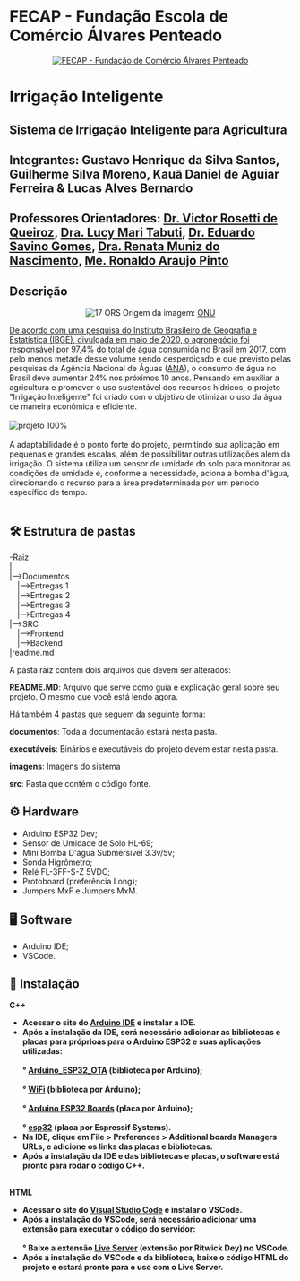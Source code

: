# FECAP - Fundação Escola de Comércio Álvares Penteado

<p align="center">
<a href= "https://www.fecap.br/"><img src="https://encrypted-tbn0.gstatic.com/images?q=tbn:ANd9GcRhZPrRa89Kma0ZZogxm0pi-tCn_TLKeHGVxywp-LXAFGR3B1DPouAJYHgKZGV0XTEf4AE&usqp=CAU" alt="FECAP - Fundação de Comércio Álvares Penteado" border="0"></a>
</p>

# Irrigação Inteligente

## Sistema de Irrigação Inteligente para Agricultura

## Integrantes: Gustavo Henrique da Silva Santos, Guilherme Silva Moreno, Kauã Daniel de Aguiar Ferreira & Lucas Alves Bernardo 

## Professores Orientadores: <a href="https://br.linkedin.com/in/victorbarq">Dr. Victor Rosetti de Queiroz</a>, <a href="https://br.linkedin.com/in/lucymari">Dra. Lucy Mari Tabuti</a>, <a href="https://www.linkedin.com/in/eduardo-savino-gomes-77833a10/">Dr. Eduardo Savino Gomes</a>, <a href="https://www.linkedin.com/in/remuniz/">Dra. Renata Muniz do Nascimento</a>, <a href="https://www.linkedin.com/in/ronaldo-araujo-pinto-3542811a/">Me. Ronaldo Araujo Pinto</a>

## <b>Descrição</b>

<p align="center">
<img src="https://gtagenda2030.org.br/wp-content/uploads/2019/10/objetivos_port.png?w=1024" alt="17 ORS" border="0">
  Origem da imagem: <a href="https://brasil.un.org/pt-br">ONU</a> <a rel="license" href="https://brasil.un.org/pt-br">
</p>


De acordo com uma pesquisa do Instituto Brasileiro de Geografia e Estatística (IBGE), divulgada em maio de 2020, <a href="https://www.estadao.com.br/economia/agropecuaria-fica-com-97-4-do-consumo-total-de-agua-em-2017-aponta-ibge/">o agronegócio foi responsável por 97,4% do total de água consumida no Brasil em 2017</a>, com pelo menos metade desse volume sendo desperdiçado e que previsto pelas pesquisas da Agência Nacional de Águas (<a href="https://www.gov.br/ana/pt-br">ANA</a>), o consumo de água no Brasil deve aumentar 24% nos próximos 10 anos. Pensando em auxiliar a agricultura e promover o uso sustentável dos recursos hídricos, o projeto "Irrigação Inteligente" foi criado com o objetivo de otimizar o uso da água de maneira econômica e eficiente.  
<br><br>
![projeto 100%](https://github.com/user-attachments/assets/d7e12810-1299-4194-9441-f5c7c86e2c3d)
<br><br>
A adaptabilidade é o ponto forte do projeto, permitindo sua aplicação em pequenas e grandes escalas, além de possibilitar outras utilizações além da irrigação. O sistema utiliza um sensor de umidade do solo para monitorar as condições de umidade e, conforme a necessidade, aciona a bomba d'água, direcionando o recurso para a área predeterminada por um período específico de tempo.
<br><br>


## 🛠 <b>Estrutura de pastas</b>

-Raiz<br>
|<br>
|-->Documentos<br>
  &emsp;|-->Entregas 1<br>
  &emsp;|-->Entregas 2<br>
  &emsp;|-->Entregas 3<br>
  &emsp;|-->Entregas 4<br>
|-->SRC<br>
  &emsp;|-->Frontend<br>
  &emsp;|-->Backend<br>
|readme.md<br>

A pasta raiz contem dois arquivos que devem ser alterados:

<b>README.MD</b>: Arquivo que serve como guia e explicação geral sobre seu projeto. O mesmo que você está lendo agora.

Há também 4 pastas que seguem da seguinte forma:

<b>documentos</b>: Toda a documentação estará nesta pasta.

<b>executáveis</b>: Binários e executáveis do projeto devem estar nesta pasta.

<b>imagens</b>: Imagens do sistema

<b>src</b>: Pasta que contém o código fonte.

## ⚙ <b>Hardware</b>
  - Arduino ESP32 Dev;<br>
  - Sensor de Umidade de Solo HL-69;<br>
  - Mini Bomba D'água Submersível 3.3v/5v;<br>
  - Sonda Higrômetro;<br>
  - Relé FL-3FF-S-Z 5VDC;<br>
  - Protoboard (preferência Long);<br>
  - Jumpers MxF e Jumpers MxM.<br>

## 🖥 <b>Software</b>
- Arduino IDE;<br>
- VSCode. <br>

## 💾 <b>Instalação<b>
C++
- Acessar o site do <a href="https://www.arduino.cc/en/software"> Arduino IDE</a> e instalar a IDE.<br>
- Após a instalação da IDE, será necessário adicionar as bibliotecas e placas para próprioas para o Arduino ESP32 e suas aplicações utilizadas:<br>
    <br>° <a href="https://github.com/arduino-libraries/Arduino_ESP32_OTA">Arduino_ESP32_OTA</a> (biblioteca por Arduino);</br>
    <br>° <a href="https://docs.arduino.cc/libraries/wifi/">WiFi</a> (biblioteca por Arduino);<br>
    <br>° <a href="https://www.arduino.cc/">Arduino ESP32 Boards</a> (placa por Arduino);<br>
    <br>° <a href="https://github.com/espressif/arduino-esp32">esp32</a> (placa por Espressif Systems).</br>
- Na IDE, clique em File > Preferences > Additional boards Managers URLs, e adicione os links das placas e bibliotecas.<br>
- Após a instalação da IDE e das bibliotecas e placas, o software está pronto para rodar o código C++.<br>

<br>HTML</br>
- Acessar o site do <a href="https://code.visualstudio.com"> Visual Studio Code</a> e instalar o VSCode.<br>
- Após a instalação do VSCode, será necessário adicionar uma extensão para executar o código do servidor:<br>
    <br>° Baixe a extensão <a href="https://marketplace.visualstudio.com/items?itemName=ritwickdey.LiveServer">Live Server</a> (extensão por Ritwick Dey) no VSCode.</br>
- Após a instalação do VSCode e da biblioteca, baixe o código HTML do projeto e estará pronto para o uso com o Live Server.<br>
